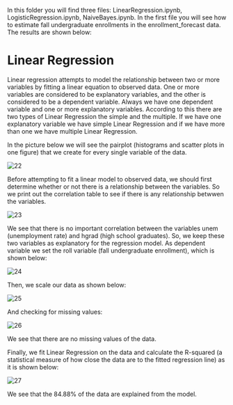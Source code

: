 In this folder you will find three files: LinearRegression.ipynb, LogisticRegression.ipynb, NaiveBayes.ipynb. In the first file you
will see how to estimate fall undergraduate enrollments in the enrollment_forecast data. The results are shown below:
# Linear Regression

Linear regression attempts to model the relationship between two or more variables by fitting a linear equation to observed data.
One or more variables are considered to be explanatory variables, and the other is considered to be a dependent variable. Always we
have one dependent variable and one or more explanatory variables. According to this there are two types of Linear Regression the 
simple and the multiple. If we have one explanatory variable we have simple Linear Regression and if we have more than one we have
multiple Linear Regression.

In the picture below we will see the pairplot (histograms and scatter plots in one figure) that we create for every single variable
of the data.

![22](https://user-images.githubusercontent.com/42813996/48647536-f49caa00-e9f4-11e8-952e-4fd6ebbf9556.PNG)

Before attempting to fit a linear model to observed data, we should first determine whether or not there is a relationship between
the variables. So we print out the correlation table to see if there is any relationship betwwen the variables.

![23](https://user-images.githubusercontent.com/42813996/48647798-c23f7c80-e9f5-11e8-808a-efbd96a29200.PNG)

We see that there is no important correlation between the variables unem (unemployment rate) and hgrad (high school graduates).
So, we keep these two variables as explanatory for the regression model.
As dependent variable we set the roll variable (fall undergraduate enrollment), which is shown below:

![24](https://user-images.githubusercontent.com/42813996/48648182-1ac34980-e9f7-11e8-8019-1d0ec43bef59.PNG)

Then, we scale our data as shown below:

![25](https://user-images.githubusercontent.com/42813996/48648350-b0f76f80-e9f7-11e8-9eb9-4f2f4f4b4899.PNG)

And checking for missing values:

![26](https://user-images.githubusercontent.com/42813996/48648395-da180000-e9f7-11e8-8860-47d301d9089f.PNG)

We see that there are no missing values of the data.

Finally, we fit Linear Regression on the data and calculate the R-squared (a statistical measure of how close the data are to 
the fitted regression line) as it is shown below:

![27](https://user-images.githubusercontent.com/42813996/48648619-c15c1a00-e9f8-11e8-99c9-43cdd95580cb.PNG)

We see that the 84.88% of the data are explained from the model.
